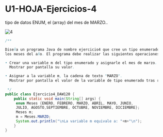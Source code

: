 # U1-HOJA-Ejercicios-4
tipo de datos ENUM, el (array) del mes de MARZO..

![4](https://user-images.githubusercontent.com/80227002/193455010-571a1eda-5086-42be-833d-66fd9ce06c37.png)


```java
/**

Diseña un programa Java de nombre ejercicio4 que cree un tipo enumerado para
los meses del año. El programa debe realizar las siguientes operaciones:

• Crear una variable m del tipo enumerado y asignarle el mes de marzo. 
  Mostrar por pantalla su valor.

• Asignar a la variable m, la cadena de texto "MARZO". 
  Mostrar por pantalla el valor de la variable de tipo enumerado tras realizar la asignación.
 
 */
public class Ejercicio4_DAW120 {
    public static void main(String[] args) {
     enum Meses {ENERO, FEBRERO, MARZO, ABRIL, MAYO, JUNIO, 
     JULIO, AGOSTO,SEPTIEMBRE, OCTUBRE, NOVIEMBRE, DICIEMBRE};
     Meses m; 
     m = Meses.MARZO;
     System.out.println("\nLa variable m equivale a: "+m+"\n");
    }
}

```
